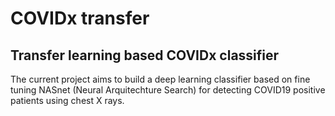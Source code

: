# COVIDx transfer

## Transfer learning based COVIDx classifier

The current project aims to build a deep learning classifier based
on fine tuning NASnet (Neural Arquitechture Search) for detecting
COVID19 positive patients using chest X rays.


